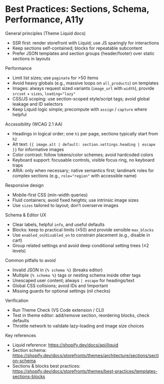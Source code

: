 # Best Practices: Sections, Schema, Performance, A11y

General principles (Theme Liquid docs)
- SSR first: render storefront with Liquid; use JS sparingly for interactions
- Keep sections self-contained; blocks for repeatable subcontent
- Prefer JSON templates and section groups (header/footer) over static sections in layouts

Performance
- Limit list sizes; use `paginate` for >50 items
- Avoid heavy globals (e.g., massive loops on `all_products`) on templates
- Images: always request sized variants (`image_url` with `width`), provide `srcset` + `sizes`, `loading="lazy"`
- CSS/JS scoping: use section-scoped style/script tags; avoid global leakage and ID selectors
- Keep Liquid logic simple; precompute with `assign` / `capture` where helpful

Accessibility (WCAG 2.1 AA)
- Headings in logical order; one `h1` per page, sections typically start from `h2`
- Alt text: `{{ image.alt | default: section.settings.heading | escape }}` for informative images
- Color contrast: follow tokens/color schemes; avoid hardcoded colors
- Keyboard support: focusable controls, visible focus ring, no keyboard traps
- ARIA: only when necessary; native semantics first; landmark roles for complex sections (e.g., `role="region"` with accessible name)

Responsive design
- Mobile-first CSS (min-width queries)
- Fluid containers; avoid fixed heights; use intrinsic image sizes
- Use `sizes` tailored to layout; don’t overserve images

Schema & Editor UX
- Clear labels, helpful `info`, and useful defaults
- Blocks: keep to practical limits (≤50) and provide sensible `max_blocks`
- Use `enabled_on`/`disabled_on` to constrain placement (e.g., disable in cart)
- Group related settings and avoid deep conditional setting trees (≤2 levels)

Common pitfalls to avoid
- Invalid JSON in `{% schema %}` (breaks editor)
- Multiple `{% schema %}` tags or nesting schema inside other tags
- Unescaped user content; always `| escape` for headings/text
- Global CSS collisions; avoid IDs and !important
- Missing guards for optional settings (nil checks)

Verification
- Run Theme Check (VS Code extension / CLI)
- Test in theme editor: add/remove section, reordering blocks, check defaults
- Throttle network to validate lazy-loading and image size choices

Key references
- Liquid reference: https://shopify.dev/docs/api/liquid
- Section schema: https://shopify.dev/docs/storefronts/themes/architecture/sections/section-schema
- Sections & blocks best practices: https://shopify.dev/docs/storefronts/themes/best-practices/templates-sections-blocks

